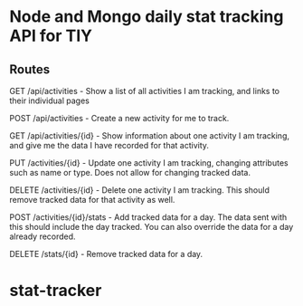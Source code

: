 # Node and Mongo daily stat tracking API for TIY

## Routes 

GET /api/activities - Show a list of all activities I am tracking, and links to their individual pages

POST /api/activities - Create a new activity for me to track.

GET /api/activities/{id} - Show information about one activity I am tracking, and give me the data I have recorded for that activity.

PUT /activities/{id} - Update one activity I am tracking, changing attributes such as name or type. Does not allow for changing tracked data.

DELETE /activities/{id} - Delete one activity I am tracking. This should remove tracked data for that activity as well.

POST /activities/{id}/stats - Add tracked data for a day. The data sent with this should include the day tracked. You can also override the data for a day already recorded.

DELETE /stats/{id} - Remove tracked data for a day.
# stat-tracker
